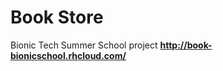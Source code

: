 Book Store
=================

Bionic Tech Summer School project
**http://book-bionicschool.rhcloud.com/**
